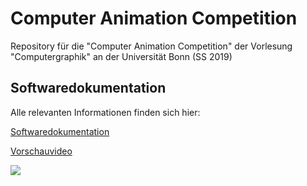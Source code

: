 ﻿# Computer Animation Competition
Repository für die "Computer Animation Competition" der Vorlesung "Computergraphik" an der Universität Bonn (SS 2019)

## Softwaredokumentation

Alle relevanten Informationen finden sich hier:

[Softwaredokumentation](documentation/documentation.md)

[Vorschauvideo](https://haehn.me/uni/cg)

![](documentation/rendering.gif)
